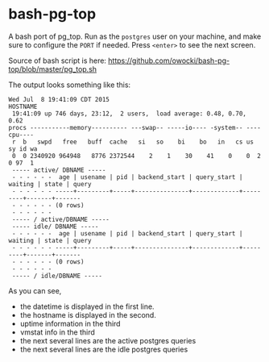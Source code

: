 # bash-pg-top

A bash port of pg_top.  Run as the `postgres` user on your machine, and make sure to configure the `PORT` if needed.  Press `<enter>` to see the next screen.

Source of bash script is here: https://github.com/owocki/bash-pg-top/blob/master/pg_top.sh

The output looks something like this:

```
Wed Jul  8 19:41:09 CDT 2015
HOSTNAME
 19:41:09 up 746 days, 23:12,  2 users,  load average: 0.48, 0.70, 0.62
procs -----------memory---------- ---swap-- -----io---- -system-- ----cpu----
 r  b   swpd   free   buff  cache   si   so    bi    bo   in   cs us sy id wa
 0  0 2340920 964948   8776 2372544    2    1    30    41    0    0  2  0 97  1
 ----- active/ DBNAME -----
 - - - - - -  age | usename | pid | backend_start | query_start | waiting | state | query
 - - - - - - -----+---------+-----+---------------+-------------+---------+-------+-------
 - - - - - - (0 rows)
 - - - - - -
 ----- / active/DBNAME -----
 ----- idle/ DBNAME -----
 - - - - - -  age | usename | pid | backend_start | query_start | waiting | state | query
 - - - - - - -----+---------+-----+---------------+-------------+---------+-------+-------
 - - - - - - (0 rows)
 - - - - - -
 ----- / idle/DBNAME -----
 ```

As you can see, 

* the datetime is displayed in the first line.
* the hostname is displayed in the second.
* uptime information in the third
* vmstat info in the third
* the next several lines are the active postgres queries
* the next several lines are the idle postgres queries

<!-- Google Analytics --> 
<img src='https://ga-beacon.appspot.com/UA-1014419-15/owocki/bash-pg-top' style='width:1px; height:1px;' >


